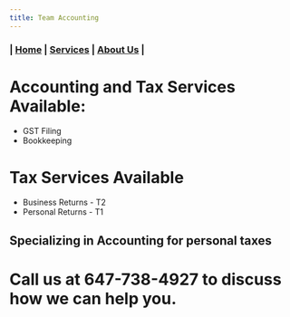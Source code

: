 ```yaml
---
title: Team Accounting
---
```


### | [Home](/) | [Services](/services.html) | [About Us](/) |

# Accounting and Tax Services Available:
-  GST Filing
-  Bookkeeping

# Tax Services Available
-  Business Returns - T2
-  Personal Returns - T1

## Specializing in Accounting for personal taxes

# Call us at 647-738-4927 to discuss how we can help you.

